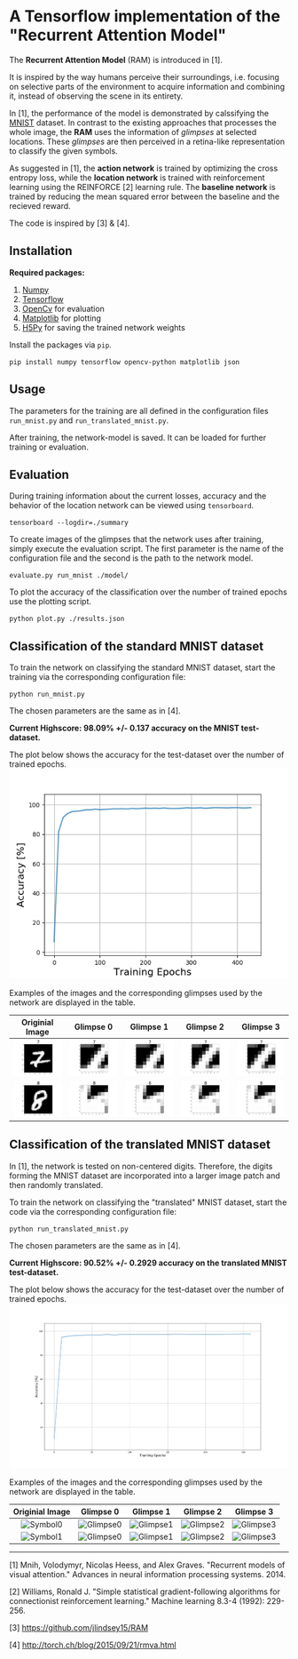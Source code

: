 # A Tensorflow implementation of the "Recurrent Attention Model"

The **Recurrent Attention Model** (RAM) is introduced in [1]. 

It is inspired by the way humans perceive their surroundings, i.e. focusing on selective parts of the 
environment to acquire information and combining it, instead of observing the scene in its entirety.

In [1], the performance of the model is demonstrated by calssifying the [MNIST](http://yann.lecun.com/exdb/mnist/) dataset.
In contrast to the existing approaches that processes the whole image, the **RAM** uses the information of *glimpses* at selected locations. 
These *glimpses* are then perceived in a retina-like representation to classify the given symbols.

As suggested in [1], the **action network** is trained by optimizing the cross entropy loss, 
while the **location network** is trained with reinforcement learning using the REINFORCE [2] learning rule. 
The **baseline network** is trained by reducing the mean squared error between the baseline and the recieved reward.

The code is inspired by [3] & [4].

## Installation
**Required packages:**
1. [Numpy](http://www.numpy.org/)
2. [Tensorflow](https://www.tensorflow.org/)
3. [OpenCv](https://opencv.org/) for evaluation
4. [Matplotlib](http://matplotlib.org/) for plotting
5. [H5Py](http://www.h5py.org/) for saving the trained network weights

Install the packages via `pip`.

```
pip install numpy tensorflow opencv-python matplotlib json
```

## Usage
The parameters for the training are all defined in the configuration files 
`run_mnist.py` and `run_translated_mnist.py`.


After training, the network-model is 
saved. It can be loaded for further training or evaluation.

## Evaluation
During training information about the current losses, accuracy 
and the behavior of the location network can be viewed using `tensorboard`. 
```
tensorboard --logdir=./summary
```

To create images of the glimpses that the network uses after training, simply execute the evaluation script.
The first parameter is the name of the configuration file and the second is the path to the network model.
```
evaluate.py run_mnist ./model/
```

To plot the accuracy of the classification over the number of trained epochs use the plotting script. 
```
python plot.py ./results.json
```

## Classification of the standard MNIST dataset
To train the network on classifying the standard MNIST dataset, 
start the training via the corresponding configuration file:
```
python run_mnist.py
```
The chosen parameters are the same as in [4].

**Current Highscore:  98.09% +/- 0.137 accuracy on the MNIST test-dataset.**

The plot below shows the accuracy for the test-dataset over the number of trained epochs. 
![Example](./MNIST_Results/MNIST_accuracy.png)

Examples of the images and the corresponding glimpses used by the network are displayed in the table.
 
|Originial Image | Glimpse 0| Glimpse 1| Glimpse 2 |Glimpse 3|
|:--:|:--:|:--:|:--:|:--:|
|<img src="./MNIST_Results/Images/symbol_0.png" alt="Symbol0" width="140">|<img src="./MNIST_Results/Images/symbol_0_glimpse_0_zoom_1.png" alt="Glimpse0" width="140">|<img src="./MNIST_Results/Images/symbol_0_glimpse_1_zoom_1.png" alt="Glimpse1" width="140">|<img src="./MNIST_Results/Images/symbol_0_glimpse_2_zoom_1.png" alt="Glimpse2" width="140">|<img src="./MNIST_Results/Images/symbol_0_glimpse_3_zoom_1.png" alt="Glimpse3" width="140">|
|<img src="./MNIST_Results/Images/symbol_1.png" alt="Symbol1" width="140">|<img src="./MNIST_Results/Images/symbol_1_glimpse_0_zoom_1.png" alt="Glimpse0" width="140">|<img src="./MNIST_Results/Images/symbol_1_glimpse_1_zoom_1.png" alt="Glimpse1" width="140">|<img src="./MNIST_Results/Images/symbol_1_glimpse_2_zoom_1.png" alt="Glimpse2" width="140">|<img src="./MNIST_Results/Images/symbol_1_glimpse_3_zoom_1.png" alt="Glimpse3" width="140">|


## Classification of the translated MNIST dataset
In [1], the network is tested on non-centered digits. 
Therefore, the digits forming the MNIST dataset are incorporated into a
larger image patch and then randomly translated.  

To train the network on classifying the "translated" MNIST dataset, 
start the code via the corresponding configuration file:
```
python run_translated_mnist.py
```
The chosen parameters are the same as in [4].

**Current Highscore:  90.52% +/- 0.2929 accuracy on the translated MNIST test-dataset.**

The plot below shows the accuracy for the test-dataset over the number of trained epochs. 
![Example](./MNIST_translated_Results/MNIST_translated_accuracy.png)

Examples of the images and the corresponding glimpses used by the network are displayed in the table.
 
|Originial Image | Glimpse 0| Glimpse 1| Glimpse 2 |Glimpse 3|
|:--:|:--:|:--:|:--:|:--:|
|<img src="./MNIST_translated_Results/Images/symbol_0.png" alt="Symbol0" width="140">|<img src="./MNIST_translated_Results/Images/symbol_0_glimpse_0.gif" alt="Glimpse0" width="140">|<img src="./MNIST_translated_Results/Images/symbol_0_glimpse_1.gif" alt="Glimpse1" width="140">|<img src="./MNIST_translated_Results/Images/symbol_0_glimpse_2.gif" alt="Glimpse2" width="140">|<img src="./MNIST_translated_Results/Images/symbol_0_glimpse_3.gif" alt="Glimpse3" width="140">|
|<img src="./MNIST_translated_Results/Images/symbol_1.png" alt="Symbol1" width="140">|<img src="./MNIST_translated_Results/Images/symbol_1_glimpse_0.gif" alt="Glimpse0" width="140">|<img src="./MNIST_translated_Results/Images/symbol_1_glimpse_1.gif" alt="Glimpse1" width="140">|<img src="./MNIST_translated_Results/Images/symbol_1_glimpse_2.gif" alt="Glimpse2" width="140">|<img src="./MNIST_translated_Results/Images/symbol_1_glimpse_3.gif" alt="Glimpse3" width="140">|
--------
[1] Mnih, Volodymyr, Nicolas Heess, and Alex Graves. "Recurrent models of visual attention." Advances in neural information processing systems. 2014.

[2] Williams, Ronald J. "Simple statistical gradient-following algorithms for connectionist reinforcement learning." Machine learning 8.3-4 (1992): 229-256.

[3] https://github.com/jlindsey15/RAM

[4] http://torch.ch/blog/2015/09/21/rmva.html

